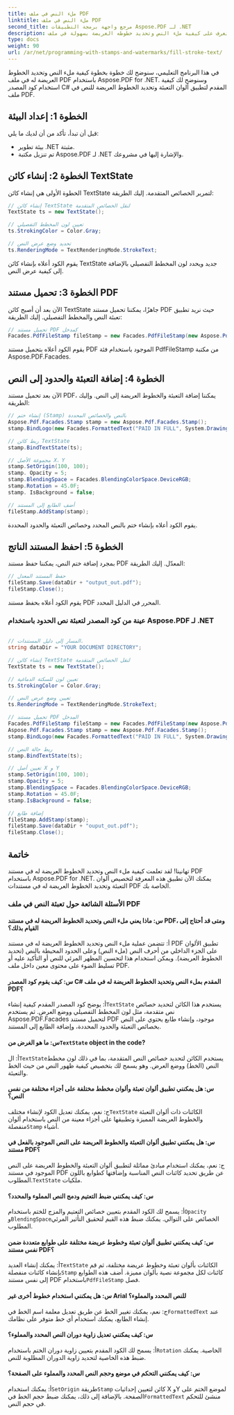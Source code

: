 ```yaml
---
title: ملء النص في ملف PDF
linktitle: ملء النص في ملف PDF
second_title: مرجع واجهة برمجة التطبيقات Aspose.PDF لـ .NET
description: تعرف على كيفية ملء النص وتحديد خطوطه العريضة بسهولة في ملف PDF باستخدام Aspose.PDF لـ .NET.
type: docs
weight: 90
url: /ar/net/programming-with-stamps-and-watermarks/fill-stroke-text/
---
```

في هذا البرنامج التعليمي، سنوضح لك خطوة بخطوة كيفية ملء النص وتحديد الخطوط العريضة له في ملف PDF باستخدام Aspose.PDF for .NET. وسنوضح لك كيفية استخدام كود المصدر C# المقدم لتطبيق ألوان التعبئة وتحديد الخطوط العريضة للنص في ملف PDF.

## الخطوة 1: إعداد البيئة

قبل أن تبدأ، تأكد من أن لديك ما يلي:

- بيئة تطوير .NET مثبتة.
- تم تنزيل مكتبة Aspose.PDF لـ .NET والإشارة إليها في مشروعك.

## الخطوة 2: إنشاء كائن TextState

الخطوة الأولى هي إنشاء كائن TextState لتمرير الخصائص المتقدمة. إليك الطريقة:

```csharp
// إنشاء كائن TextState لنقل الخصائص المتقدمة
TextState ts = new TextState();

// تعيين لون المخطط التفصيلي
ts.StrokingColor = Color.Gray;

// تحديد وضع عرض النص
ts.RenderingMode = TextRenderingMode.StrokeText;
```

يقوم الكود أعلاه بإنشاء كائن TextState جديد ويحدد لون المخطط التفصيلي بالإضافة إلى كيفية عرض النص.

## الخطوة 3: تحميل مستند PDF

الآن بعد أن أصبح كائن TextState جاهزًا، يمكننا تحميل مستند PDF حيث نريد تطبيق تعبئة النص والمخطط التفصيلي. إليك الطريقة:

```csharp
// تحميل مستند PDF كمدخل
Facades.PdfFileStamp fileStamp = new Facades.PdfFileStamp(new Aspose.Pdf.Document(dataDir + "input.pdf"));
```

يقوم الكود أعلاه بتحميل مستند PDF الموجود باستخدام فئة PdfFileStamp من مكتبة Aspose.PDF.Facades.

## الخطوة 4: إضافة التعبئة والحدود إلى النص

الآن بعد تحميل مستند PDF، يمكننا إضافة التعبئة والخطوط العريضة إلى النص. وإليك الطريقة:

```csharp
// إنشاء ختم (Stamp) بالنص والخصائص المحددة
Aspose.Pdf.Facades.Stamp stamp = new Aspose.Pdf.Facades.Stamp();
stamp.BindLogo(new Facades.FormattedText("PAID IN FULL", System.Drawing.Color.Gray, "Arial", Facades.EncodingType.Winansi, true, 78));

// ربط كائن TextState
stamp.BindTextState(ts);

// مجموعة الأصل X، Y
stamp.SetOrigin(100, 100);
stamp. Opacity = 5;
stamp.BlendingSpace = Facades.BlendingColorSpace.DeviceRGB;
stamp.Rotation = 45.0F;
stamp. IsBackground = false;

// أضف الطابع إلى المستند
fileStamp.AddStamp(stamp);
```

يقوم الكود أعلاه بإنشاء ختم بالنص المحدد وخصائص التعبئة والحدود المحددة.

## الخطوة 5: احفظ المستند الناتج

بمجرد إضافة ختم النص، يمكننا حفظ مستند PDF المعدّل. إليك الطريقة:

```csharp
// حفظ المستند المعدل
fileStamp.Save(dataDir + "output_out.pdf");
fileStamp.Close();
```

يقوم الكود أعلاه بحفظ مستند PDF المحرر في الدليل المحدد.

### عينة من كود المصدر لتعبئة نص الحدود باستخدام Aspose.PDF لـ .NET 
```csharp

// المسار إلى دليل المستندات.
string dataDir = "YOUR DOCUMENT DIRECTORY";

// إنشاء كائن TextState لنقل الخصائص المتقدمة
TextState ts = new TextState();

// تعيين لون للسكتة الدماغية
ts.StrokingColor = Color.Gray;

// تعيين وضع عرض النص
ts.RenderingMode = TextRenderingMode.StrokeText;

// تحميل مستند PDF المدخل
Facades.PdfFileStamp fileStamp = new Facades.PdfFileStamp(new Aspose.Pdf.Document(dataDir + "input.pdf"));
Aspose.Pdf.Facades.Stamp stamp = new Aspose.Pdf.Facades.Stamp();
stamp.BindLogo(new Facades.FormattedText("PAID IN FULL", System.Drawing.Color.Gray, "Arial", Facades.EncodingType.Winansi, true, 78));

// ربط حالة النص
stamp.BindTextState(ts);

// تعيين أصل X و Y
stamp.SetOrigin(100, 100);
stamp.Opacity = 5;
stamp.BlendingSpace = Facades.BlendingColorSpace.DeviceRGB;
stamp.Rotation = 45.0F;
stamp.IsBackground = false;

// إضافة طابع
fileStamp.AddStamp(stamp);
fileStamp.Save(dataDir + "ouput_out.pdf");
fileStamp.Close();

```

## خاتمة

تهانينا! لقد تعلمت كيفية ملء النص وتحديد الخطوط العريضة له في مستند PDF باستخدام Aspose.PDF for .NET. يمكنك الآن تطبيق هذه المعرفة لتخصيص ألوان التعبئة وتحديد الخطوط العريضة له في مستندات PDF الخاصة بك.

### الأسئلة الشائعة حول تعبئة النص في ملف PDF

#### س: ماذا يعني ملء النص وتحديد الخطوط العريضة له في مستند PDF، ومتى قد أحتاج إلى القيام بذلك؟

أ: تتضمن عملية ملء النص وتحديد الخطوط العريضة له في مستند PDF تطبيق الألوان على الجزء الداخلي من أحرف النص (ملء النص) وعلى الحدود المحيطة بالنص (تحديد الخطوط العريضة). ويمكن استخدام هذا لتحسين المظهر المرئي للنص أو التأكيد عليه أو تسليط الضوء على محتوى معين داخل ملف PDF.

#### س: كيف يقوم كود المصدر C# المقدم بملء النص وتحديد الخطوط العريضة له في ملف PDF؟

 أ: يوضح كود المصدر المقدم كيفية إنشاء`TextState` يستخدم هذا الكائن لتحديد خصائص نص متقدمة، مثل لون المخطط التفصيلي ووضع العرض. ثم يستخدم Aspose.PDF.Facades لتحميل مستند PDF موجود، وإنشاء طابع يحتوي على النص بخصائص التعبئة والحدود المحددة، وإضافة الطابع إلى المستند.

####  س: ما هو الغرض من`TextState` object in the code?

 أ: ال`TextState`يستخدم الكائن لتحديد خصائص النص المتقدمة، بما في ذلك لون مخطط النص (الخط) ووضع العرض. وهو يسمح لك بتخصيص كيفية ظهور النص من حيث الخط والتعبئة.

#### س: هل يمكنني تطبيق ألوان تعبئة وألوان مخطط مختلفة على أجزاء مختلفة من نفس النص؟

 ج: نعم، يمكنك تعديل الكود لإنشاء مختلف`TextState` الكائنات ذات ألوان التعبئة والخطوط العريضة المميزة وتطبيقها على أجزاء معينة من النص باستخدام ألوان منفصلة`Stamp` أشياء.

#### س: هل يمكنني تطبيق ألوان التعبئة والخطوط العريضة على النص الموجود بالفعل في مستند PDF؟

 ج: نعم، يمكنك استخدام مبادئ مماثلة لتطبيق ألوان التعبئة والخطوط العريضة على النص الموجود في مستند PDF عن طريق تحديد كائنات النص المناسبة وإضافتها كطوابع باللون المطلوب.`TextState` ملكيات.

#### س: كيف يمكنني ضبط التعتيم ودمج النص المملوء والمحدد؟

 أ: يسمح لك الكود المقدم بتعيين خصائص التعتيم والمزج للختم باستخدام`Opacity` و`BlendingSpace`الخصائص على التوالي. يمكنك ضبط هذه القيم لتحقيق التأثير المرئي المطلوب.

#### س: كيف يمكنني تطبيق ألوان تعبئة وخطوط عريضة مختلفة على طوابع متعددة ضمن نفس مستند PDF؟

 أ: يمكنك إنشاء العديد`TextState` الكائنات بألوان تعبئة وخطوط عريضة مختلفة، ثم قم بإنشاء كائنات منفصلة`Stamp` كائنات لكل مجموعة نصية بألوان مميزة. أضف هذه الطوابع إلى نفس مستند PDF باستخدام`PdfFileStamp` فصل.

#### س: هل يمكنني استخدام خطوط أخرى غير Arial للنص المحدد والمملوء؟

 ج: نعم، يمكنك تغيير الخط عن طريق تعديل معلمة اسم الخط في`FormattedText` عند إنشاء الطابع، يمكنك استخدام أي خط متوفر على نظامك.

#### س: كيف يمكنني تعديل زاوية دوران النص المحدد والمملوء؟

 أ: يسمح لك الكود المقدم بتعيين زاوية دوران الختم باستخدام`Rotation` الخاصية. يمكنك ضبط هذه الخاصية لتحديد زاوية الدوران المطلوبة للنص.

#### س: كيف يمكنني التحكم في موضع وحجم النص المحدد والمملوء على الصفحة؟

 أ: يمكنك استخدام`SetOrigin` طريقة`Stamp` كائن لتعيين إحداثيات X وY لموضع الختم على الصفحة. بالإضافة إلى ذلك، يمكنك ضبط حجم الخط في`FormattedText` منشئ للتحكم في حجم النص.